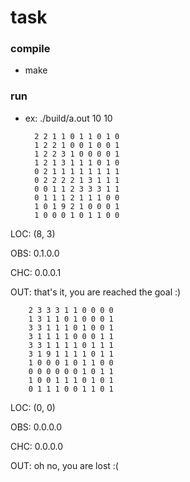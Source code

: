 # task

### compile 
* make

### run
* ex: ./build/a.out 10 10

        2 2 1 1 0 1 1 0 1 0 
        1 2 2 1 0 0 1 0 0 1 
        1 2 2 3 1 0 0 0 0 1 
        1 2 1 3 1 1 1 0 1 0 
        0 2 1 1 1 1 1 1 1 1 
        0 2 2 2 2 1 3 1 1 1 
        0 0 1 1 2 3 3 3 1 1 
        0 1 1 1 2 1 1 1 0 0 
        1 0 1 9 2 1 0 0 0 1 
        1 0 0 0 1 0 1 1 0 0 

LOC: (8, 3)

OBS: 0.1.0.0

CHC: 0.0.0.1

OUT: that's it, you are reached the goal :)



        2 3 3 3 1 1 0 0 0 0 
        1 3 1 1 0 1 0 0 0 1 
        3 3 1 1 1 0 1 0 0 1 
        3 1 1 1 1 0 0 0 1 1 
        3 3 1 1 1 1 0 1 1 1 
        3 1 9 1 1 1 1 0 1 1 
        1 0 0 0 1 0 1 1 0 0 
        0 0 0 0 0 0 1 0 1 1 
        1 0 0 1 1 1 0 1 0 1 
        0 1 1 1 0 0 1 1 0 1 

LOC: (0, 0)

OBS: 0.0.0.0

CHC: 0.0.0.0

OUT: oh no, you are lost :(


